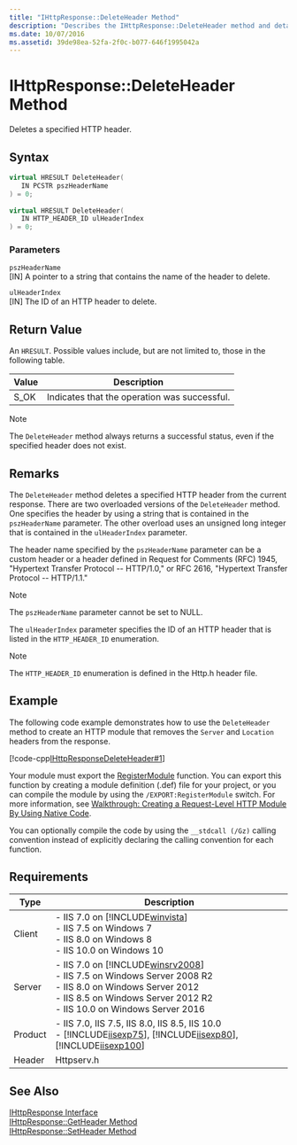 ```yaml
---
title: "IHttpResponse::DeleteHeader Method"
description: "Describes the IHttpResponse::DeleteHeader method and details its syntax, parameters, return value, remarks, example, and requirements."
ms.date: 10/07/2016
ms.assetid: 39de98ea-52fa-2f0c-b077-646f1995042a
---
```

# IHttpResponse::DeleteHeader Method
Deletes a specified HTTP header.  
  
## Syntax  
  
```cpp  
virtual HRESULT DeleteHeader(  
   IN PCSTR pszHeaderName  
) = 0;  
  
virtual HRESULT DeleteHeader(  
   IN HTTP_HEADER_ID ulHeaderIndex  
) = 0;  
```  
  
### Parameters  
 `pszHeaderName`  
 [IN] A pointer to a string that contains the name of the header to delete.  
  
 `ulHeaderIndex`  
 [IN] The ID of an HTTP header to delete.  
  
## Return Value  
 An `HRESULT`. Possible values include, but are not limited to, those in the following table.  
  
|Value|Description|  
|-----------|-----------------|  
|S_OK|Indicates that the operation was successful.|  
  
> [!NOTE]
>  The `DeleteHeader` method always returns a successful status, even if the specified header does not exist.  
  
## Remarks  
 The `DeleteHeader` method deletes a specified HTTP header from the current response. There are two overloaded versions of the `DeleteHeader` method. One specifies the header by using a string that is contained in the `pszHeaderName` parameter. The other overload uses an unsigned long integer that is contained in the `ulHeaderIndex` parameter.  
  
 The header name specified by the `pszHeaderName` parameter can be a custom header or a header defined in Request for Comments (RFC) 1945, "Hypertext Transfer Protocol -- HTTP/1.0," or RFC 2616, "Hypertext Transfer Protocol -- HTTP/1.1."  
  
> [!NOTE]
> The `pszHeaderName` parameter cannot be set to NULL.  
  
 The `ulHeaderIndex` parameter specifies the ID of an HTTP header that is listed in the `HTTP_HEADER_ID` enumeration.  
  
> [!NOTE]
> The `HTTP_HEADER_ID` enumeration is defined in the Http.h header file.  
  
## Example  
 The following code example demonstrates how to use the `DeleteHeader` method to create an HTTP module that removes the `Server` and `Location` headers from the response.  
  
 [!code-cpp[IHttpResponseDeleteHeader#1](../../../samples/snippets/cpp/VS_Snippets_IIS/IIS7/IHttpResponseDeleteHeader/cpp/IHttpResponseDeleteHeader.cpp#1)]  
  
 Your module must export the [RegisterModule](../../web-development-reference/native-code-api-reference/pfn-registermodule-function.md) function. You can export this function by creating a module definition (.def) file for your project, or you can compile the module by using the `/EXPORT:RegisterModule` switch. For more information, see [Walkthrough: Creating a Request-Level HTTP Module By Using Native Code](../../web-development-reference/native-code-development-overview/walkthrough-creating-a-request-level-http-module-by-using-native-code.md).  
  
 You can optionally compile the code by using the `__stdcall (/Gz)` calling convention instead of explicitly declaring the calling convention for each function.  
  
## Requirements  
  
|Type|Description|  
|----------|-----------------|  
|Client|-   IIS 7.0 on [!INCLUDE[winvista](../../wmi-provider/includes/winvista-md.md)]<br />-   IIS 7.5 on Windows 7<br />-   IIS 8.0 on Windows 8<br />-   IIS 10.0 on Windows 10|  
|Server|-   IIS 7.0 on [!INCLUDE[winsrv2008](../../wmi-provider/includes/winsrv2008-md.md)]<br />-   IIS 7.5 on Windows Server 2008 R2<br />-   IIS 8.0 on Windows Server 2012<br />-   IIS 8.5 on Windows Server 2012 R2<br />-   IIS 10.0 on Windows Server 2016|  
|Product|-   IIS 7.0, IIS 7.5, IIS 8.0, IIS 8.5, IIS 10.0<br />-   [!INCLUDE[iisexp75](../../web-development-reference/native-code-api-reference/includes/iisexp75-md.md)], [!INCLUDE[iisexp80](../../web-development-reference/native-code-api-reference/includes/iisexp80-md.md)], [!INCLUDE[iisexp100](../../web-development-reference/native-code-api-reference/includes/iisexp100-md.md)]|  
|Header|Httpserv.h|  
  
## See Also  
 [IHttpResponse Interface](../../web-development-reference/native-code-api-reference/ihttpresponse-interface.md)   
 [IHttpResponse::GetHeader Method](../../web-development-reference/native-code-api-reference/ihttpresponse-getheader-method.md)   
 [IHttpResponse::SetHeader Method](../../web-development-reference/native-code-api-reference/ihttpresponse-setheader-method.md)
